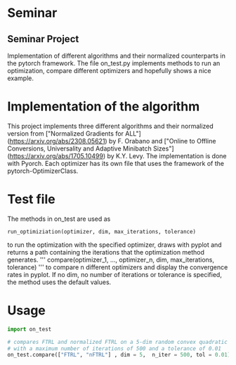 # Seminar
## Seminar Project

Implementation of different algorithms and their normalized counterparts in the pytorch framework.
The file on_test.py implements methods to run an optimization, compare different optimizers and hopefully shows a nice example.

# Implementation of the algorithm

This project implements three different algorithms and their normalized version from ["Normalized Gradients for ALL"] (https://arxiv.org/abs/2308.05621) by F. Orabano and ["Online to Offline Conversions, Universality and Adaptive Minibatch Sizes"] (https://arxiv.org/abs/1705.10499) by K.Y. Levy. 
The implementation is done with Pyorch. Each optimizer has its own file that uses the framework of the pytorch-OptimizerClass.

# Test file
The methods in on_test are used as
```
run_optimiziation(optimizer, dim, max_iterations, tolerance)
```
to run the optimization with the specified optimizer, draws with pyplot and returns a path containing the iterations that the optimization method generates.
''' 
compare(optimizer_1, ..., optimizer_n, dim, max_iterations, tolerance)
'''
to compare n different optimizers and display the convergence rates in pyplot. If no dim, no number of iterations or tolerance is specified, the method uses the default values.


# Usage
```python
import on_test

# compares FTRL and normalized FTRL on a 5-dim random convex quadratic programming 
# with a maximum number of iterations of 500 and a tolerance of 0.01
on_test.compare(["FTRL", "nFTRL"] , dim = 5,  n_iter = 500, tol = 0.01)
```




